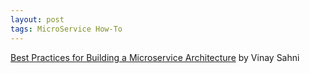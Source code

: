 ```yaml
---
layout: post
tags: MicroService How-To
---
```


[Best Practices for Building a Microservice Architecture](https://www.vinaysahni.com/best-practices-for-building-a-microservice-architecture) by Vinay Sahni
